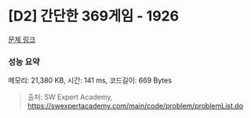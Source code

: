 # [D2] 간단한 369게임 - 1926 

[문제 링크](https://swexpertacademy.com/main/code/problem/problemDetail.do?contestProbId=AV5PTeo6AHUDFAUq) 

### 성능 요약

메모리: 21,380 KB, 시간: 141 ms, 코드길이: 669 Bytes



> 출처: SW Expert Academy, https://swexpertacademy.com/main/code/problem/problemList.do